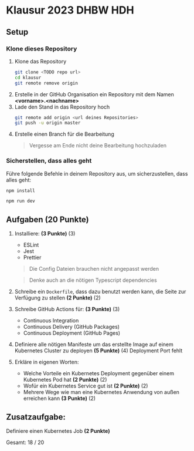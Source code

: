 # Klausur 2023 DHBW HDH

## Setup

### Klone dieses Repository

1. Klone das Repository
    ```bash
    git clone <TODO repo url>
    cd klausur
    git remote remove origin
    ```
2. Erstelle in der GitHub Organisation ein Repository mit dem Namen **\<vorname>.\<nachname>**
3. Lade den Stand in das Repository hoch
   ```bash
   git remote add origin <url deines Repositories>
   git push -u origin master
   ```
4. Erstelle einen Branch für die Bearbeitung
   > Vergesse am Ende nicht deine Bearbeitung hochzuladen

### Sicherstellen, dass alles geht

Führe folgende Befehle in deinem Repository aus, um sicherzustellen, dass alles geht:

```bash
npm install

npm run dev
```

## Aufgaben (20 Punkte)

1. Installiere: **(3 Punkte)** (3)
   * ESLint
   * Jest
   * Prettier
   > Die Config Dateien brauchen nicht angepasst werden
   
   > Denke auch an die nötigen Typescript dependencies
2. Schreibe ein `Dockerfile`, dass dazu benutzt werden kann, die Seite zur Verfügung zu stellen **(2 Punkte)** (2)
3. Schreibe GitHub Actions für: **(3 Punkte)** (3)
   * Continuous Integration
   * Continuous Delivery (GitHub Packages)
   * Continuous Deployment (GitHub Pages)
4. Definiere alle nötigen Manifeste um das erstellte Image auf einem Kubernetes Cluster zu deployen **(5 Punkte)** (4) Deployment Port fehlt
5. Erkläre in eigenen Worten:
   * Welche Vorteile ein Kubernetes Deployment gegenüber einem Kubernetes Pod hat **(2 Punkte)** (2)
   * Wofür ein Kubernetes Service gut ist **(2 Punkte)** (2)
   * Mehrere Wege wie man eine Kubernetes Anwendung von außen erreichen kann **(3 Punkte)** (2)

## Zusatzaufgabe:

Definiere einen Kubernetes Job **(2 Punkte)**

Gesamt: 18 / 20
